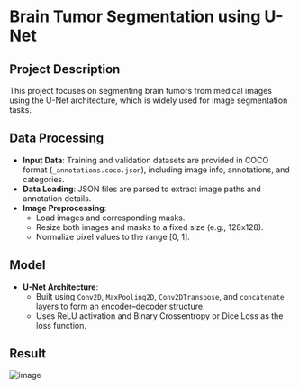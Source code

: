 # Brain Tumor Segmentation using U-Net

## Project Description

This project focuses on segmenting brain tumors from medical images using the U-Net architecture, which is widely used for image segmentation tasks.

## Data Processing

- **Input Data**: Training and validation datasets are provided in COCO format (`_annotations.coco.json`), including image info, annotations, and categories.
- **Data Loading**: JSON files are parsed to extract image paths and annotation details.
- **Image Preprocessing**:
  - Load images and corresponding masks.
  - Resize both images and masks to a fixed size (e.g., 128x128).
  - Normalize pixel values to the range [0, 1].

## Model

- **U-Net Architecture**:
  - Built using `Conv2D`, `MaxPooling2D`, `Conv2DTranspose`, and `concatenate` layers to form an encoder–decoder structure.
  - Uses ReLU activation and Binary Crossentropy or Dice Loss as the loss function.

## Result
![image](https://github.com/user-attachments/assets/86bc5036-3c66-4664-a2b1-c6174cf2630a)


